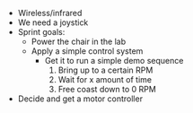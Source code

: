 - Wireless/infrared 
- We need a joystick
- Sprint goals:
	- Power the chair in the lab
	- Apply a simple control system
		- Get it to run a simple demo sequence
			1. Bring up to a certain RPM
			2. Wait for x amount of time
			3. Free coast down to 0 RPM
- Decide and get a motor controller